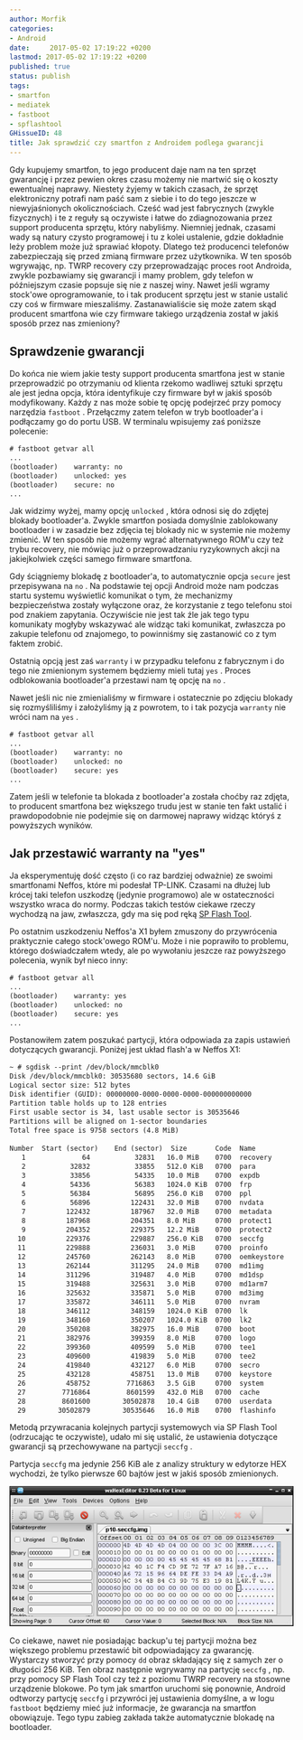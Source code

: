 ```yaml
---
author: Morfik
categories:
- Android
date:     2017-05-02 17:19:22 +0200
lastmod: 2017-05-02 17:19:22 +0200
published: true
status: publish
tags:
- smartfon
- mediatek
- fastboot
- spflashtool
GHissueID: 48
title: Jak sprawdzić czy smartfon z Androidem podlega gwarancji
---
```


Gdy kupujemy smartfon, to jego producent daje nam na ten sprzęt gwarancję i przez pewien okres czasu
możemy nie martwić się o koszty ewentualnej naprawy. Niestety żyjemy w takich czasach, że sprzęt
elektroniczny potrafi nam paść sam z siebie i to do tego jeszcze w niewyjaśnionych okolicznościach.
Cześć wad jest fabrycznych (zwykle fizycznych) i te z reguły są oczywiste i łatwe do zdiagnozowania
przez support producenta sprzętu, który nabyliśmy. Niemniej jednak, czasami wady są natury czysto
programowej i tu z kolei ustalenie, gdzie dokładnie leży problem może już sprawiać kłopoty. Dlatego
też producenci telefonów zabezpieczają się przed zmianą firmware przez użytkownika. W ten sposób
wgrywając, np. TWRP recovery czy przeprowadzając proces root Androida, zwykle pozbawiamy się
gwarancji i mamy problem, gdy telefon w późniejszym czasie popsuje się nie z naszej winy. Nawet
jeśli wgramy stock'owe oprogramowanie, to i tak producent sprzętu jest w stanie ustalić czy coś w
firmware mieszaliśmy. Zastanawialiście się może zatem skąd producent smartfona wie czy firmware
takiego urządzenia został w jakiś sposób przez nas zmieniony?

<!--more-->
## Sprawdzenie gwarancji

Do końca nie wiem jakie testy support producenta smartfona jest w stanie przeprowadzić po otrzymaniu
od klienta rzekomo wadliwej sztuki sprzętu ale jest jedna opcja, która identyfikuje czy firmware był
w jakiś sposób modyfikowany. Każdy z nas może sobie tę opcję podejrzeć przy pomocy narzędzia
`fastboot` . Przełączmy zatem telefon w tryb bootloader'a i podłączamy go do portu USB. W terminalu
wpisujemy zaś poniższe polecenie:

    # fastboot getvar all
    ...
    (bootloader)    warranty: no
    (bootloader)    unlocked: yes
    (bootloader)    secure: no
    ...

Jak widzimy wyżej, mamy opcję `unlocked` , która odnosi się do zdjętej blokady bootloader'a. Zwykle
smartfon posiada domyślnie zablokowany bootloader i w zasadzie bez zdjęcia tej blokady nic w
systemie nie możemy zmienić. W ten sposób nie możemy wgrać alternatywnego ROM'u czy też trybu
recovery, nie mówiąc już o przeprowadzaniu ryzykownych akcji na jakiejkolwiek części samego firmware
smartfona.

Gdy ściągniemy blokadę z bootloader'a, to automatycznie opcja `secure` jest przepisywana na `no` .
Na podstawie tej opcji Android może nam podczas startu systemu wyświetlić komunikat o tym, że
mechanizmy bezpieczeństwa zostały wyłączone oraz, że korzystanie z tego telefonu stoi pod znakiem
zapytania. Oczywiście nie jest tak źle jak tego typu komunikaty mogłyby wskazywać ale widząc taki
komunikat, zwłaszcza po zakupie telefonu od znajomego, to powinniśmy się zastanowić co z tym faktem
zrobić.

Ostatnią opcją jest zaś `warranty` i w przypadku telefonu z fabrycznym i do tego nie zmienionym
systemem będziemy mieli tutaj `yes` . Proces odblokowania bootloader'a przestawi nam tę opcję na
`no` .

Nawet jeśli nic nie zmienialiśmy w firmware i ostatecznie po zdjęciu blokady się rozmyśliliśmy i
założyliśmy ją z powrotem, to i tak pozycja `warranty` nie wróci nam na `yes` .

    # fastboot getvar all
    ...
    (bootloader)    warranty: no
    (bootloader)    unlocked: no
    (bootloader)    secure: yes
    ...

Zatem jeśli w telefonie ta blokada z bootloader'a została choćby raz zdjęta, to producent smartfona
bez większego trudu jest w stanie ten fakt ustalić i prawdopodobnie nie podejmie się on darmowej
naprawy widząc któryś z powyższych wyników.

## Jak przestawić warranty na "yes"

Ja eksperymentuję dość często (i co raz bardziej odważnie) ze swoimi smartfonami Neffos, które mi
podesłał TP-LINK. Czasami na dłużej lub krócej taki telefon uszkodzę (jedynie programowo) ale w
ostateczności wszystko wraca do normy. Podczas takich testów ciekawe rzeczy wychodzą na jaw,
zwłaszcza, gdy ma się pod ręką [SP Flash Tool][1].

Po ostatnim uszkodzeniu Neffos'a X1 byłem zmuszony do przywrócenia praktycznie całego stock'owego
ROM'u. Może i nie poprawiło to problemu, którego doświadczałem wtedy, ale po wywołaniu jeszcze raz
powyższego polecenia, wynik był nieco inny:

    # fastboot getvar all
    ...
    (bootloader)    warranty: yes
    (bootloader)    unlocked: no
    (bootloader)    secure: yes
    ...

Postanowiłem zatem poszukać partycji, która odpowiada za zapis ustawień dotyczących gwarancji.
Poniżej jest układ flash'a w Neffos X1:

    ~ # sgdisk --print /dev/block/mmcblk0
    Disk /dev/block/mmcblk0: 30535680 sectors, 14.6 GiB
    Logical sector size: 512 bytes
    Disk identifier (GUID): 00000000-0000-0000-0000-000000000000
    Partition table holds up to 128 entries
    First usable sector is 34, last usable sector is 30535646
    Partitions will be aligned on 1-sector boundaries
    Total free space is 9758 sectors (4.8 MiB)

    Number  Start (sector)    End (sector)  Size       Code  Name
       1              64           32831   16.0 MiB    0700  recovery
       2           32832           33855   512.0 KiB   0700  para
       3           33856           54335   10.0 MiB    0700  expdb
       4           54336           56383   1024.0 KiB  0700  frp
       5           56384           56895   256.0 KiB   0700  ppl
       6           56896          122431   32.0 MiB    0700  nvdata
       7          122432          187967   32.0 MiB    0700  metadata
       8          187968          204351   8.0 MiB     0700  protect1
       9          204352          229375   12.2 MiB    0700  protect2
      10          229376          229887   256.0 KiB   0700  seccfg
      11          229888          236031   3.0 MiB     0700  proinfo
      12          245760          262143   8.0 MiB     0700  oemkeystore
      13          262144          311295   24.0 MiB    0700  md1img
      14          311296          319487   4.0 MiB     0700  md1dsp
      15          319488          325631   3.0 MiB     0700  md1arm7
      16          325632          335871   5.0 MiB     0700  md3img
      17          335872          346111   5.0 MiB     0700  nvram
      18          346112          348159   1024.0 KiB  0700  lk
      19          348160          350207   1024.0 KiB  0700  lk2
      20          350208          382975   16.0 MiB    0700  boot
      21          382976          399359   8.0 MiB     0700  logo
      22          399360          409599   5.0 MiB     0700  tee1
      23          409600          419839   5.0 MiB     0700  tee2
      24          419840          432127   6.0 MiB     0700  secro
      25          432128          458751   13.0 MiB    0700  keystore
      26          458752         7716863   3.5 GiB     0700  system
      27         7716864         8601599   432.0 MiB   0700  cache
      28         8601600        30502878   10.4 GiB    0700  userdata
      29        30502879        30535646   16.0 MiB    0700  flashinfo

Metodą przywracania kolejnych partycji systemowych via SP Flash Tool (odrzucając te oczywiste),
udało mi się ustalić, że ustawienia dotyczące gwarancji są przechowywane na partycji `seccfg` .

Partycja `seccfg` ma jedynie 256 KiB ale z analizy struktury w edytorze HEX wychodzi, że tylko
pierwsze 60 bajtów jest w jakiś sposób zmienionych.

![gwarancja-smartfon-android](/img/2017/05/001.gwarancja-smartfon-android.png#big)

Co ciekawe, nawet nie posiadając backup'u tej partycji można bez większego problemu przestawić bit
odpowiadający za gwarancję. Wystarczy stworzyć przy pomocy `dd` obraz składający się z samych zer o
długości 256 KiB. Ten obraz następnie wgrywamy na partycję `seccfg` , np. przy pomocy SP Flash Tool
czy też z poziomu TWRP recovery na stosowne urządzenie blokowe. Po tym jak smartfon uruchomi się
ponownie, Android odtworzy partycję `seccfg` i przywróci jej ustawienia domyślne, a w logu
`fastboot` będziemy mieć już informacje, że gwarancja na smartfon obowiązuje. Tego typu zabieg
zakłada także automatycznie blokadę na bootloader.


[1]: http://spflashtool.com/
